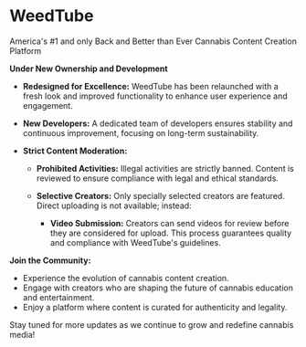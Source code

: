 # WeedTube
America's #1 and only Back and Better than Ever Cannabis Content Creation Platform

**Under New Ownership and Development**

- **Redesigned for Excellence:** WeedTube has been relaunched with a fresh look and improved functionality to enhance user experience and engagement.
  
- **New Developers:** A dedicated team of developers ensures stability and continuous improvement, focusing on long-term sustainability.

- **Strict Content Moderation:** 
  - **Prohibited Activities:** Illegal activities are strictly banned. Content is reviewed to ensure compliance with legal and ethical standards.
  - **Selective Creators:** Only specially selected creators are featured. Direct uploading is not available; instead:
    
    - **Video Submission:** Creators can send videos for review before they are considered for upload. This process guarantees quality and compliance with WeedTube's guidelines.

**Join the Community:**
- Experience the evolution of cannabis content creation.
- Engage with creators who are shaping the future of cannabis education and entertainment.
- Enjoy a platform where content is curated for authenticity and legality.

Stay tuned for more updates as we continue to grow and redefine cannabis media!
